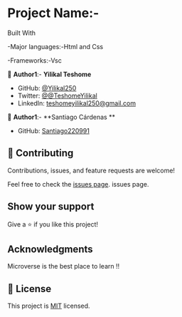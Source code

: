 # Project Name:-

Built With

-Major languages:-Html and Css

-Frameworks:-Vsc


👤 **Author1**:- **Yilikal Teshome**

- GitHub: [@Yilikal250](https://github.com/githubhandle)
- Twitter: [@@TeshomeYilikal](https://twitter.com/twitterhandle)
- LinkedIn: [teshomeyilikal250@gmail.com](https://linkedin.com/in/linkedinhandle)

👤 **Author1**:- **Santiago Cárdenas **

- GitHub: [Santiago220991 ](https://github.com/githubhandle)

## 🤝 Contributing

Contributions, issues, and feature requests are welcome!

Feel free to check the [issues page](../../issues/). issues page. 


## Show your support

Give a ⭐️ if you like this project!



## Acknowledgments

Microverse is the best place to learn !!



## 📝 License

This project is [MIT](./MIT.md) licensed.


